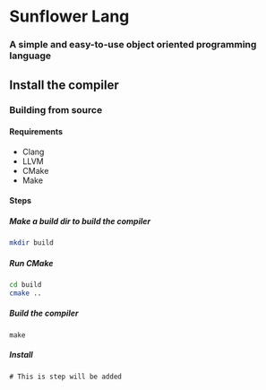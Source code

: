 # Sunflower Lang

### A simple and easy-to-use object oriented programming language

## Install the compiler

### Building from source

#### Requirements

- Clang
- LLVM
- CMake
- Make

#### Steps

##### Make a build dir to build the compiler

```sh
mkdir build

```

##### Run CMake
```sh
cd build
cmake ..
```

##### Build the compiler
```
make
```

##### Install

```
# This is step will be added
```
